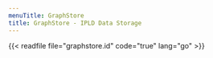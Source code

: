 ```yaml
---
menuTitle: GraphStore
title: GraphStore - IPLD Data Storage
---
```


{{< readfile file="graphstore.id" code="true" lang="go" >}}
